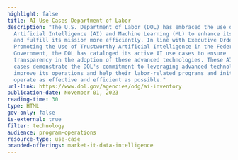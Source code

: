 ```yaml
---
highlight: false
title: AI Use Cases Department of Labor
description: "The U.S. Department of Labor (DOL) has embraced the use of
  Artificial Intelligence (AI) and Machine Learning (ML) to enhance its services
  and fulfill its mission more efficiently. In line with Executive Order 13960:
  Promoting the Use of Trustworthy Artificial Intelligence in the Federal
  Government, the DOL has cataloged its active AI use cases to ensure
  transparency in the adoption of these advanced technologies. These AI use
  cases demonstrate the DOL's commitment to leveraging advanced technology to
  improve its operations and help their labor-related programs and initiatives
  operate as effective and efficient as possible."
url-link: https://www.dol.gov/agencies/odg/ai-inventory
publication-date: November 01, 2023
reading-time: 30
type: HTML
gov-only: false
is-external: true
filter: technology
audience: program-operations
resource-type: use-case
branded-offerings: market-it-data-intelligence
---
```

